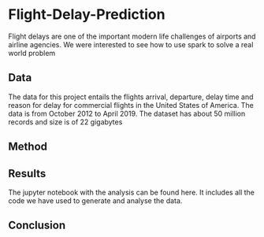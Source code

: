 # Flight-Delay-Prediction

Flight delays are one of the important modern life challenges of airports and airline agencies. We were interested to see how to use spark to solve a real world problem

## Data 

The data for this project entails the flights arrival, departure, delay time and reason for delay for commercial flights in the United States of America. The data is from October 2012 to April 2019.  The dataset has about 50 million records and size is of 22 gigabytes

## Method



## Results

The jupyter notebook with the analysis can be found here. It includes all the code we have used to generate and analyse the data. 


## Conclusion


